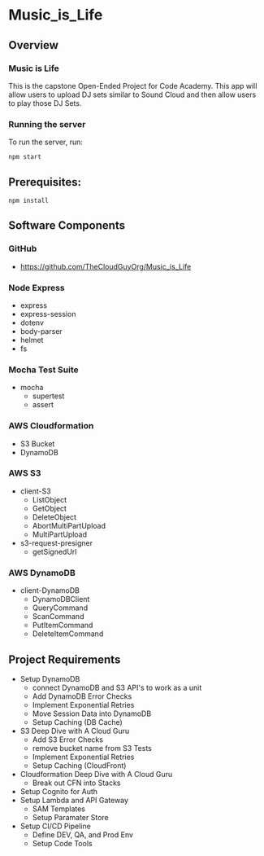 # Music_is_Life

## Overview
### Music is Life
This is the capstone Open-Ended Project for Code Academy. This app will allow users to upload DJ sets similar to Sound Cloud and then allow users to play those DJ Sets.

### Running the server
To run the server, run:

```
npm start
```    

## Prerequisites:

```
npm install 
```

## Software Components
### GitHub
- https://github.com/TheCloudGuyOrg/Music_is_Life

### Node Express
- express
- express-session
- dotenv
- body-parser
- helmet
- fs

### Mocha Test Suite
- mocha 
    - supertest
    - assert

### AWS Cloudformation
- S3 Bucket
- DynamoDB

### AWS S3
- client-S3
    - ListObject
    - GetObject
    - DeleteObject
    - AbortMultiPartUpload
    - MultiPartUpload
- s3-request-presigner
    - getSignedUrl

### AWS DynamoDB
- client-DynamoDB
    - DynamoDBClient
    - QueryCommand
    - ScanCommand
    - PutItemCommand
    - DeleteItemCommand

## Project Requirements
- Setup DynamoDB
    - connect DynamoDB and S3 API's to work as a unit 
    - Add DynamoDB Error Checks
    - Implement Exponential Retries
    - Move Session Data into DynamoDB
    - Setup Caching (DB Cache)
- S3 Deep Dive with A Cloud Guru
    - Add S3 Error Checks
    - remove bucket name from S3 Tests
    - Implement Exponential Retries
    - Setup Caching (CloudFront)
- Cloudformation Deep Dive with A Cloud Guru
    - Break out CFN into Stacks
- Setup Cognito for Auth
- Setup Lambda and API Gateway
    - SAM Templates
    - Setup Paramater Store 
- Setup CI/CD Pipeline
    - Define DEV, QA, and Prod Env
    - Setup Code Tools


















